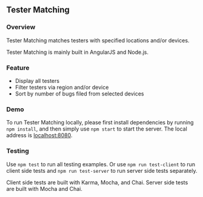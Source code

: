 ## Tester Matching

### Overview

Tester Matching matches testers with specified locations and/or devices.

Tester Matching is mainly built in AngularJS and Node.js.

### Feature

- Display all testers
- Filter testers via region and/or device
- Sort by number of bugs filed from selected devices

### Demo

To run Tester Matching locally, please first install dependencies by running `npm install`, and then simply use `npm start` to start the server. The local address is [localhost:8080](localhost:8080).

### Testing

Use `npm test` to run all testing examples. Or use `npm run test-client` to run client side tests and `npm run test-server` to run server side tests separately.

Client side tests are built with Karma, Mocha, and Chai. Server side tests are built with Mocha and Chai.
